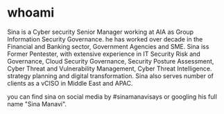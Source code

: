 # whoami
Sina is a Cyber security Senior Manager working at AIA as Group Information Security Governance.  he has worked over decade in the Financial and Banking sector, Government Agencies and SME. Sina iss Former Pentester, with extensive experience in IT Security Risk and Governance, Cloud Security Governance, Security Posture Assessment, Cyber Threat and Vulnerability Management, Cyber Threat Intelligence. strategy planning and digital transformation.
Sina also serves number of clients as a vCISO  in Middle East and APAC. 

you can find sina on social media by #sinamanavisays or googling his full name "Sina Manavi".
